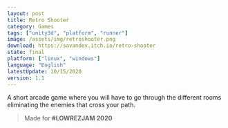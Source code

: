 ```yaml
---
layout: post
title: Retro Shooter
category: Games
tags: ["unity3d", "platform", "runner"]
image: /assets/img/retroshooter.png
download: https://savandev.itch.io/retro-shooter
state: final
platform: ["linux", "windows"]
language: "English"
latestUpdate: 10/15/2020
version: 1.1
---
```


A short arcade game where you will have to go through the different rooms eliminating the enemies that cross your path.

> Made for **#LOWREZJAM 2020**